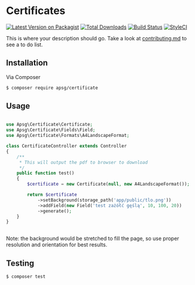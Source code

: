 # Certificates

[![Latest Version on Packagist][ico-version]][link-packagist]
[![Total Downloads][ico-downloads]][link-downloads]
[![Build Status][ico-travis]][link-travis] 
[![StyleCI][ico-styleci]][link-styleci] 

This is where your description should go. Take a look at [contributing.md](contributing.md) to see a to do list.

## Installation

Via Composer

``` bash
$ composer require apsg/certificate
```

## Usage

```php

use Apsg\Certificate\Certificate;
use Apsg\Certificate\Fields\Field;
use Apsg\Certificate\Formats\A4LandscapeFormat;

class CertificateController extends Controller
{
    /**
     * This will output the pdf to browser to download
     */
    public function test()
    {
        $certificate = new Certificate(null, new A4LandscapeFormat());

        return $certificate
            ->setBackground(storage_path('app/public/tlo.png'))
            ->addField(new Field('test zażółć gęślą', 10, 100, 20))
            ->generate();
    }
}
 
```

Note: the background would be stretched to fill the page, so use proper resolution and orientation for best results.

## Testing

``` bash
$ composer test
```

[ico-version]: https://img.shields.io/packagist/v/apsg/certificate.svg?style=flat-square
[ico-downloads]: https://img.shields.io/packagist/dt/apsg/certificate.svg?style=flat-square
[ico-travis]: https://img.shields.io/travis/apsg/certificate/master.svg?style=flat-square
[ico-styleci]: https://styleci.io/repos/234774514/shield

[link-packagist]: https://packagist.org/packages/apsg/certificate
[link-downloads]: https://packagist.org/packages/apsg/certificate
[link-travis]: https://travis-ci.org/apsg/certificate
[link-styleci]: https://styleci.io/repos/234774514
[link-author]: https://github.com/apsg
[link-contributors]: ../../contributors
